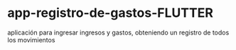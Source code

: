# app-registro-de-gastos-FLUTTER
aplicación para ingresar ingresos y gastos, obteniendo un registro de todos los movimientos
